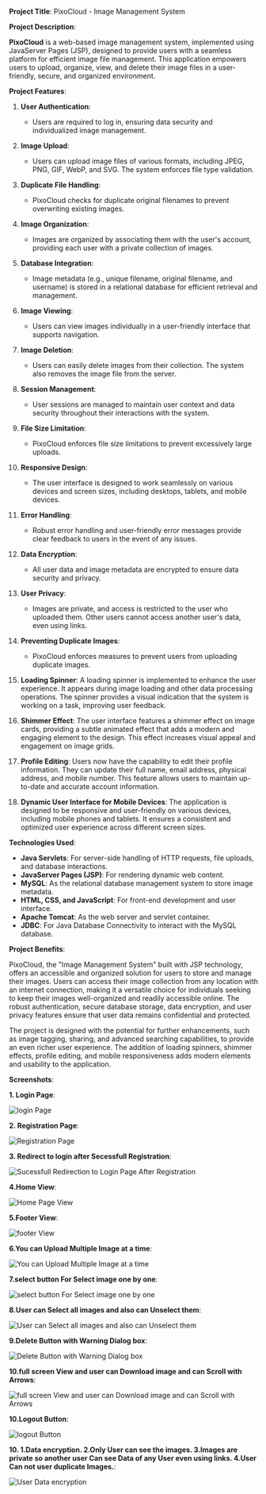 **Project Title**: PixoCloud - Image Management System

**Project Description**:

**PixoCloud** is a web-based image management system, implemented using JavaServer Pages (JSP), designed to provide users with a seamless platform for efficient image file management. This application empowers users to upload, organize, view, and delete their image files in a user-friendly, secure, and organized environment.

**Project Features**:

1. **User Authentication**:
   - Users are required to log in, ensuring data security and individualized image management.

2. **Image Upload**:
   - Users can upload image files of various formats, including JPEG, PNG, GIF, WebP, and SVG. The system enforces file type validation.

3. **Duplicate File Handling**:
   - PixoCloud checks for duplicate original filenames to prevent overwriting existing images.

4. **Image Organization**:
   - Images are organized by associating them with the user's account, providing each user with a private collection of images.

5. **Database Integration**:
   - Image metadata (e.g., unique filename, original filename, and username) is stored in a relational database for efficient retrieval and management.

6. **Image Viewing**:
   - Users can view images individually in a user-friendly interface that supports navigation.

7. **Image Deletion**:
   - Users can easily delete images from their collection. The system also removes the image file from the server.

8. **Session Management**:
   - User sessions are managed to maintain user context and data security throughout their interactions with the system.

9. **File Size Limitation**:
   - PixoCloud enforces file size limitations to prevent excessively large uploads.

10. **Responsive Design**:
    - The user interface is designed to work seamlessly on various devices and screen sizes, including desktops, tablets, and mobile devices.

11. **Error Handling**:
    - Robust error handling and user-friendly error messages provide clear feedback to users in the event of any issues.

12. **Data Encryption**:
    - All user data and image metadata are encrypted to ensure data security and privacy.

13. **User Privacy**:
    - Images are private, and access is restricted to the user who uploaded them. Other users cannot access another user's data, even using links.

14. **Preventing Duplicate Images**:
    - PixoCloud enforces measures to prevent users from uploading duplicate images.

15. **Loading Spinner**: A loading spinner is implemented to enhance the user experience. It appears during image loading and other data processing operations. The spinner provides a visual indication that the system is working on a task, improving user feedback.

16. **Shimmer Effect**: The user interface features a shimmer effect on image cards, providing a subtle animated effect that adds a modern and engaging element to the design. This effect increases visual appeal and engagement on image grids.

17. **Profile Editing**: Users now have the capability to edit their profile information. They can update their full name, email address, physical address, and mobile number. This feature allows users to maintain up-to-date and accurate account information.

18. **Dynamic User Interface for Mobile Devices**: The application is designed to be responsive and user-friendly on various devices, including mobile phones and tablets. It ensures a consistent and optimized user experience across different screen sizes.

**Technologies Used**:

- **Java Servlets**: For server-side handling of HTTP requests, file uploads, and database interactions.
- **JavaServer Pages (JSP)**: For rendering dynamic web content.
- **MySQL**: As the relational database management system to store image metadata.
- **HTML, CSS, and JavaScript**: For front-end development and user interface.
- **Apache Tomcat**: As the web server and servlet container.
- **JDBC**: For Java Database Connectivity to interact with the MySQL database.

**Project Benefits**:

PixoCloud, the "Image Management System" built with JSP technology, offers an accessible and organized solution for users to store and manage their images. Users can access their image collection from any location with an internet connection, making it a versatile choice for individuals seeking to keep their images well-organized and readily accessible online. The robust authentication, secure database storage, data encryption, and user privacy features ensure that user data remains confidential and protected.

The project is designed with the potential for further enhancements, such as image tagging, sharing, and advanced searching capabilities, to provide an even richer user experience. The addition of loading spinners, shimmer effects, profile editing, and mobile responsiveness adds modern elements and usability to the application.





**Screenshots**:

**1. Login Page**:

![login Page](https://github.com/adhfarmujtaba/pixocloud/assets/114349895/2c17f42e-1acf-4aa7-ace3-6ae3c282977a)

**2. Registration Page**:

![Registration Page](https://github.com/adhfarmujtaba/pixocloud/assets/114349895/b3fd1f81-dcdc-4d4f-8940-d3193f98c9bb)

**3. Redirect to login after Secessfull Registration**:

![Sucessfull Redirection to Login Page After Registration](https://github.com/adhfarmujtaba/pixocloud/assets/114349895/f2530526-1bc6-4cfe-932b-cb2e00d0b08b)

**4.Home View**:

![Home Page View](https://github.com/adhfarmujtaba/pixocloud/assets/114349895/385b571e-e2fb-42d7-a7b8-7b376eaa26fb)

**5.Footer View**:

![footer View](https://github.com/adhfarmujtaba/pixocloud/assets/114349895/8f74c8dc-f010-4214-88b9-5db8124cbd81)

**6.You can Upload Multiple Image at a time**:

![You can Upload Multiple Image at a time](https://github.com/adhfarmujtaba/pixocloud/assets/114349895/0a744525-0ac4-4725-b168-e87556541f1c)

**7.select button For Select image one by one**:

![select button For Select image one by one](https://github.com/adhfarmujtaba/pixocloud/assets/114349895/273700c1-9725-45fa-be23-145d33af4080)

**8.User can Select all images and also can Unselect them**:

![User can Select all images and also can Unselect them](https://github.com/adhfarmujtaba/pixocloud/assets/114349895/1ba4ebba-cd23-46dd-9792-12947a945085)

**9.Delete Button with Warning Dialog box**:

![Delete Button with Warning Dialog box](https://github.com/adhfarmujtaba/pixocloud/assets/114349895/86a732d4-e0d7-43bd-b237-5aa961b8f65a)

**10.full screen View and user can Download image and can  Scroll with Arrows**:

![full screen View and user can Download image and can Scroll with Arrows](https://github.com/adhfarmujtaba/pixocloud/assets/114349895/5f3fd2c8-74c5-48a8-8dd4-808accbcf1e4)


**10.Logout Button**:

![logout Button](https://github.com/adhfarmujtaba/pixocloud/assets/114349895/24403bba-89d9-499b-a5ed-726196530e02)

**10.
1.Data encryption.
2.Only User can see the images.
3.Images are private so another user Can see Data of any User even using links.
4.User Can not user  duplicate Images.**:

![User Data encryption](https://github.com/adhfarmujtaba/pixocloud/assets/114349895/94967972-36b5-4e25-8f82-46e235fd1a8c)
